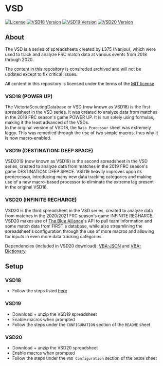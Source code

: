 # VSD

[![License][license-img]](LICENSE)
[![VSD18 Version][18ver]][18ver]
[![VSD19 Version][19ver]][19ver]
[![VSD20 Version][20ver]][20ver]

## About

The VSD is a series of spreadsheets created by L375 (Nanjou), which were used to track and analyze FRC match data at various events from 2018 through 2020.

The content in this repository is consireded archived and will not be updated except to fix critical issues.

All content in this repository is licensed under the terms of the [MIT license](LICENSE).

### VSD18 (POWER UP)

The VictoriaScoutingDatabase or VSD (now known as VSD18) is the first spreadsheet in the VSD series. It was created to analyze data from matches in the 2018 FRC season's game POWER UP. It is run solely using formulas, making it the least advanced of the VSDs.  
In the original version of VSD18, the `Data Processor` sheet was extremely laggy. This was remedied through the use of two simple macros, thus why it is now macro-enabled.

### VSD19 (DESTINATION: DEEP SPACE)

VSD2019 (now known as VSD19) is the second spreadsheet in the VSD series, created to analyze data from matches in the 2019 FRC season's game DESTINATION: DEEP SPACE. VSD19 heavily improves upon its predecessor, introducing many new data tracking categories and making use of a new macro-based processor to eliminate the extreme lag present in the original VSD18.

### VSD20 (INFINITE RECHARGE)

VSD20 is the third spreadsheet in the VSD series, created to analyze data from matches in the 2020/2021 FRC season's game INFINITE RECHARGE. VSD20 makes use of [The Blue Alliance](https://thebluealliance.com)'s API to pull team information and some match data from FIRST's database, while also streamlining the spreadsheet's configuration through the use of more macros and allowing for inputs in even more data tracking categories.

Dependencies (included in VSD20 download): [VBA-JSON](https://github.com/VBA-tools/VBA-JSON) and [VBA-Dictionary](https://github.com/VBA-tools/VBA-Dictionary)

## Setup

### VSD18

- Follow the steps listed [here](docs/VSD18SETUP.md)

### VSD19

- Download + unzip the VSD19 spreadsheet
- Enable macros when prompted
- Follow the steps under the `CONFIGURATION` section of the `README` sheet

### VSD20

- Download + unzip the VSD20 spreadsheet
- Enable macros when prompted
- Follow the steps under the `VSD Configuration` section of the `GUIDE` sheet

<!-- Labels -->
[license-img]: https://img.shields.io/github/license/Lowie375/VSD
[18ver]: https://img.shields.io/github/package-json/18ver/Lowie375/VSD?color=5B95F9&label=VSD18%20version
[19ver]: https://img.shields.io/github/package-json/19ver/Lowie375/VSD?color=7F4EC8&label=VSD19%20version
[20ver]: https://img.shields.io/github/package-json/20ver/Lowie375/VSD?color=E32D91&label=VSD20%20version
